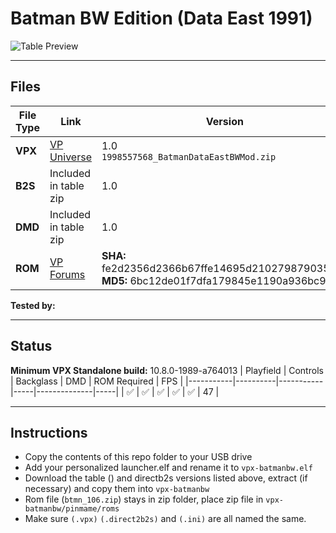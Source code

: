 # Batman BW Edition (Data East 1991)

![Table Preview](https://vpuniverse.com/screenshots/monthly_2021_07/Screenshot.jpg.c36e157f05c3d8c246dec53809fac629.jpg)

---

## Files
| File Type | Link | Version | Author | 
|-----------|--------|----------|--------------|
| **VPX** | [VP Universe](https://vpuniverse.com/files/file/6977-batman-data-east-1991-sg1bson-bw-mod/) | 1.0 <br />`1998557568_BatmanDataEastBWMod.zip` | [SG1bsoN](https://vpuniverse.com/profile/34010-sg1bson/) |
| **B2S** | Included in table zip | 1.0 | |
| **DMD** | Included in table zip | 1.0 | |
| **ROM** | [VP Forums](https://www.vpforums.org/index.php?app=downloads&showfile=832) | **SHA:** fe2d2356d2366b67ffe14695d210279879035cb7 <br /> **MD5:** 6bc12de01f7dfa179845e1190a936bc9 | |

**Tested by:** 

---

## Status 

**Minimum VPX Standalone build:** 10.8.0-1989-a764013
| Playfield | Controls | Backglass | DMD | ROM Required | FPS | 
|-----------|----------|-----------|-----|--------------|-----|
| :white_check_mark: | :white_check_mark: | :white_check_mark: | :white_check_mark: | :white_check_mark: | 47 |

---

## Instructions

- Copy the contents of this repo folder to your USB drive
- Add your personalized launcher.elf and rename it to `vpx-batmanbw.elf`
- Download the table () and directb2s versions listed above, extract (if necessary) and copy them into `vpx-batmanbw`
- Rom file (`btmn_106.zip`) stays in zip folder, place zip file in `vpx-batmanbw/pinmame/roms`
- Make sure `(.vpx)` `(.direct2b2s)` and `(.ini)` are all named the same.
